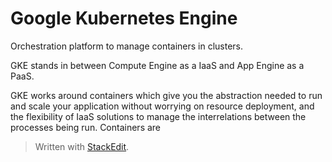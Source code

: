 # Google Kubernetes Engine

Orchestration platform to manage containers in clusters.

GKE stands in between Compute Engine as a IaaS and App Engine as a PaaS. 

GKE works around containers which give you the abstraction needed to run and scale your application without worrying on resource deployment, and the flexibility of IaaS solutions to manage the interrelations between the processes being run. 
Containers are 

> Written with [StackEdit](https://stackedit.io/).
<!--stackedit_data:
eyJoaXN0b3J5IjpbNzU4MTY1MTAxLDMyMjMxMTU3LC00NzMyNj
Y3NzRdfQ==
-->